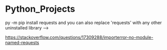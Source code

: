 # Python_Projects
 
py -m pip install requests 
and you can also replace 'requests' with any other uninstalled library -->

https://stackoverflow.com/questions/17309288/importerror-no-module-named-requests